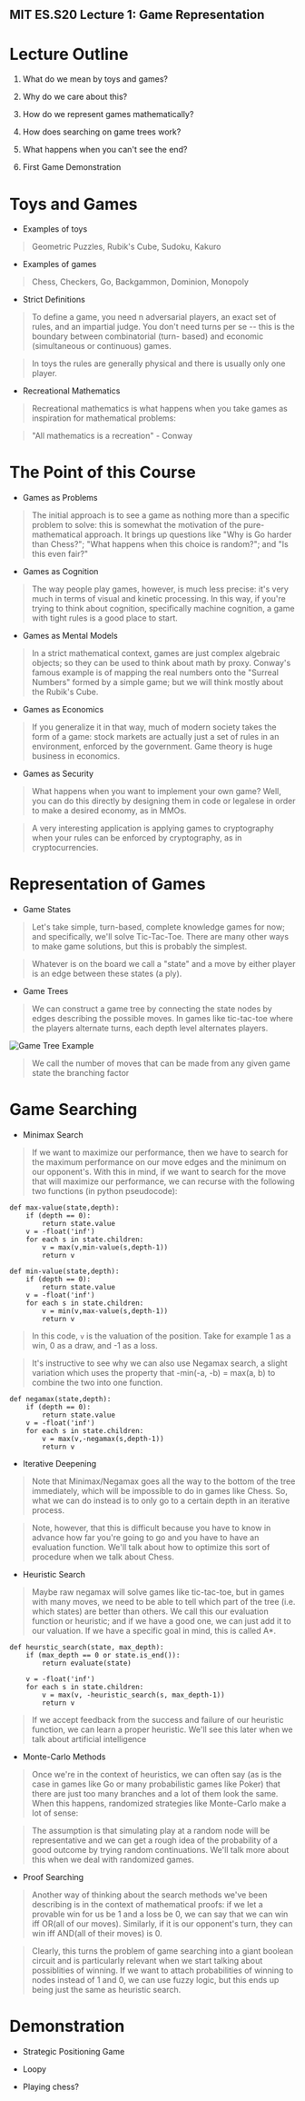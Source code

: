 MIT ES.S20 Lecture 1: Game Representation
-------

# Lecture Outline

1. What do we mean by toys and games?

2. Why do we care about this?

3. How do we represent games mathematically?

4. How does searching on game trees work?

5. What happens when you can't see the end?

6. First Game Demonstration

# Toys and Games

+ Examples of toys

> Geometric Puzzles, Rubik's Cube, Sudoku, Kakuro

+ Examples of games

> Chess, Checkers, Go, Backgammon, Dominion, Monopoly

+ Strict Definitions

> To define a game, you need n adversarial players, an exact
> set of rules, and an impartial judge. You don't need turns
> per se -- this is the boundary between combinatorial (turn-
> based) and economic (simultaneous or continuous) games.

> In toys the rules are generally physical and there is usually
> only one player.

+ Recreational Mathematics

> Recreational mathematics is what happens when you take games
> as inspiration for mathematical problems:

> "All mathematics is a recreation" - Conway

# The Point of this Course

+ Games as Problems

> The initial approach is to see a game as nothing more than
> a specific problem to solve: this is somewhat the motivation
> of the pure-mathematical approach. It brings up questions like
> "Why is Go harder than Chess?"; "What happens when this choice
> is random?"; and "Is this even fair?"

+ Games as Cognition

> The way people play games, however, is much less precise: it's
> very much in terms of visual and kinetic processing. In this way,
> if you're trying to think about cognition, specifically machine
> cognition, a game with tight rules is a good place to start.

+ Games as Mental Models

> In a strict mathematical context, games are just complex
> algebraic objects; so they can be used to think about math by
> proxy. Conway's famous example is of mapping the real numbers
> onto the "Surreal Numbers" formed by a simple game; but we
> will think mostly about the Rubik's Cube.

+ Games as Economics

> If you generalize it in that way, much of modern society takes
> the form of a game: stock markets are actually just a set of
> rules in an environment, enforced by the government. Game theory
> is huge business in economics.

+ Games as Security

> What happens when you want to implement your own game? Well, 
> you can do this directly by designing them in code or legalese
> in order to make a desired economy, as in MMOs.

> A very interesting application is applying games to cryptography
> when your rules can be enforced by cryptography, as in
> cryptocurrencies.

# Representation of Games

+ Game States

> Let's take simple, turn-based, complete knowledge games for now;
> and specifically, we'll solve Tic-Tac-Toe. There are many other
> ways to make game solutions, but this is probably the simplest.

> Whatever is on the board we call a "state" and a move by either
> player is an edge between these states (a ply).

+ Game Trees

> We can construct a game tree by connecting the state nodes by
> edges describing the possible moves. In games like tic-tac-toe
> where the players alternate turns, each depth level alternates
> players.

![Game Tree Example](tree.png)

> We call the number of moves that can be made from any given game
> state the branching factor

# Game Searching

+ Minimax Search

> If we want to maximize our performance, then we have to search
> for the maximum performance on our move edges and the minimum
> on our opponent's. With this in mind, if we want to search for
> the move that will maximize our performance, we can recurse
> with the following two functions (in python pseudocode):

```
def max-value(state,depth):
    if (depth == 0):
        return state.value
    v = -float('inf')
    for each s in state.children:
        v = max(v,min-value(s,depth-1))
        return v

def min-value(state,depth):
    if (depth == 0):
        return state.value
    v = -float('inf')
    for each s in state.children:
        v = min(v,max-value(s,depth-1))
        return v
```

> In this code, `v` is the valuation of the position. Take for example
> 1 as a win, 0 as a draw, and -1 as a loss.

> It's instructive to see why we can also use Negamax search, a slight
> variation which uses the property that -min(-a, -b) = max(a, b) to
> combine the two into one function.

```
def negamax(state,depth):
    if (depth == 0):
        return state.value
    v = -float('inf')
    for each s in state.children:
        v = max(v,-negamax(s,depth-1))
        return v
```

+ Iterative Deepening

> Note that Minimax/Negamax goes all the way to the bottom of the tree
> immediately, which will be impossible to do in games like Chess. So,
> what we can do instead is to only go to a certain depth in an
> iterative process.

> Note, however, that this is difficult because you have to know in
> advance how far you're going to go and you have to have an evaluation
> function. We'll talk about how to optimize this sort of procedure when
> we talk about Chess.

+ Heuristic Search

> Maybe raw negamax will solve games like tic-tac-toe, but in games with
> many moves, we need to be able to tell which part of the tree (i.e.
> which states) are better than others. We call this our evaluation function
> or heuristic; and if we have a good one, we can just add it to our
> valuation. If we have a specific goal in mind, this is called A\*.

```
def heurstic_search(state, max_depth):
    if (max_depth == 0 or state.is_end()):
        return evaluate(state)

    v = -float('inf')
    for each s in state.children:
        v = max(v, -heuristic_search(s, max_depth-1))
        return v
```

> If we accept feedback from the success and failure of our heuristic function,
> we can learn a proper heuristic. We'll see this later when we talk about
> artificial intelligence

+ Monte-Carlo Methods

> Once we're in the context of heuristics, we can often say (as is the case in games
> like Go or many probabilistic games like Poker) that there are just too many
> branches and a lot of them look the same. When this happens, randomized strategies
> like Monte-Carlo make a lot of sense:

> The assumption is that simulating play at a random node will be representative
> and we can get a rough idea of the probability of a good outcome by trying
> random continuations. We'll talk more about this when we deal with randomized
> games.

+ Proof Searching

> Another way of thinking about the search methods we've been describing is in the
> context of mathematical proofs: if we let a provable win for us be 1 and a loss
> be 0, we can say that we can win iff OR(all of our moves). Similarly, if it is
> our opponent's turn, they can win iff AND(all of their moves) is 0.

> Clearly, this turns the problem of game searching into a giant boolean circuit
> and is particularly relevant when we start talking about possiblities of winning.
> If we want to attach probabilities of winning to nodes instead of 1 and 0, we
> can use fuzzy logic, but this ends up being just the same as heuristic search.

# Demonstration

+ Strategic Positioning Game

+ Loopy

+ Playing chess?
